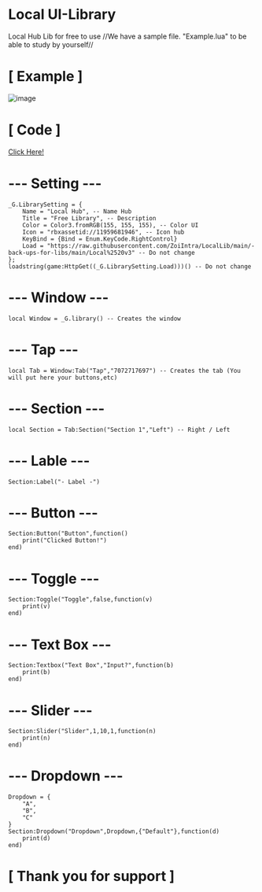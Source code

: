 # Local UI-Library 
Local Hub Lib for free to use
//We have a sample file. "Example.lua" to be able to study by yourself//
# [ Example ]
![image](https://cdn.discordapp.com/attachments/903526171067678770/1060790256993046618/image.png)
# [ Code ]
[Click Here!](https://github.com/ZoiIntra/LocalLib/blob/main/Example.lua)
# --- Setting ---
```
_G.LibrarySetting = {
    Name = "Local Hub", -- Name Hub
	Title = "Free Library", -- Description
    Color = Color3.fromRGB(155, 155, 155), -- Color UI
    Icon = "rbxassetid://11959681946", -- Icon hub
    KeyBind = {Bind = Enum.KeyCode.RightControl}
    Load = "https://raw.githubusercontent.com/ZoiIntra/LocalLib/main/-back-ups-for-libs/main/Local%2520v3" -- Do not change
};
loadstring(game:HttpGet((_G.LibrarySetting.Load)))() -- Do not change
```
# --- Window ---
```
local Window = _G.library() -- Creates the window
```
# --- Tap ---
```
local Tab = Window:Tab("Tap","7072717697") -- Creates the tab (You will put here your buttons,etc)
```
# --- Section ---
```
local Section = Tab:Section("Section 1","Left") -- Right / Left
```
# --- Lable ---
```
Section:Label("- Label -")
```
# --- Button ---
```
Section:Button("Button",function()
    print("Clicked Button!")
end)
```
# --- Toggle ---
```
Section:Toggle("Toggle",false,function(v)
    print(v)
end)
```
# --- Text Box ---
```
Section:Textbox("Text Box","Input?",function(b)
	print(b)
end)
```
# --- Slider ---
```
Section:Slider("Slider",1,10,1,function(n)
    print(n)
end)
```
# --- Dropdown ---
```
Dropdown = {
    "A",
    "B",
    "C"
}	
Section:Dropdown("Dropdown",Dropdown,{"Default"},function(d)
    print(d)
end)
```

# [ Thank you for support ]
